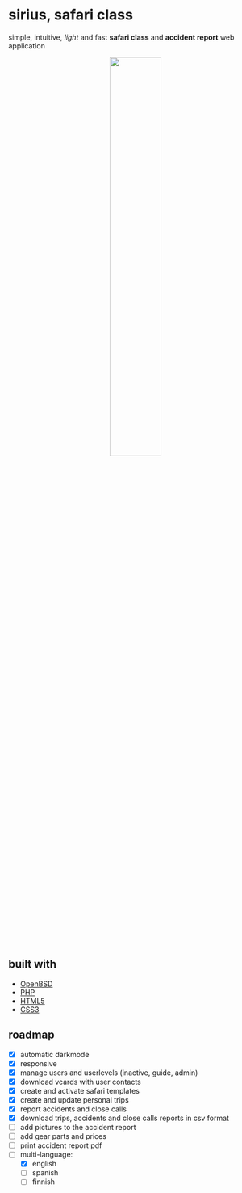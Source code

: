 # sirius, safari class
simple, intuitive, _light_ and fast **safari class** and **accident report** web application

<p align="center">
  <img src="./example.webp" width=45% />
</p>


## built with

* [OpenBSD](https://www.openbsd.org)
* [PHP](https://www.php.net)
* [HTML5](https://html.spec.whatwg.org)
* [CSS3](https://www.w3.org/TR/CSS/#css)

## roadmap

* [x] automatic darkmode
* [x] responsive
* [x] manage users and userlevels (inactive, guide, admin)
* [x] download vcards with user contacts
* [x] create and activate safari templates
* [x] create and update personal trips
* [x] report accidents and close calls
* [x] download trips, accidents and close calls reports in csv format
* [ ] add pictures to the accident report
* [ ] add gear parts and prices
* [ ] print accident report pdf
* [ ] multi-language:
  - [x] english
  - [ ] spanish
  - [ ] finnish
